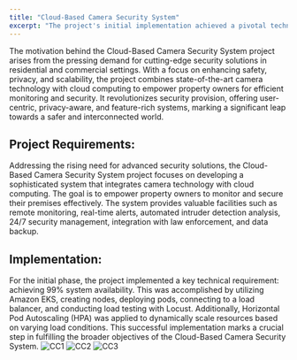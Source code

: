```yaml
---
title: "Cloud-Based Camera Security System"
excerpt: "The project's initial implementation achieved a pivotal technical requirement by ensuring 99% system availability. Leveraging Amazon EKS, the deployment involved creating nodes, deploying pods, load testing with Locust, and implementing Horizontal Pod Autoscaling (HPA) to dynamically adjust resources, setting the foundation for broader security system objectives.<br/>"
---
```


The motivation behind the Cloud-Based Camera Security System project arises from the pressing demand for cutting-edge security solutions in residential and commercial settings. With a focus on enhancing safety, privacy, and scalability, the project combines state-of-the-art camera technology with cloud computing to empower property owners for efficient monitoring and security. It revolutionizes security provision, offering user-centric, privacy-aware, and feature-rich systems, marking a significant leap towards a safer and interconnected world.

## Project Requirements:
Addressing the rising need for advanced security solutions, the Cloud-Based Camera Security System project focuses on developing a sophisticated system that integrates camera technology with cloud computing. The goal is to empower property owners to monitor and secure their premises effectively. The system provides valuable facilities such as remote monitoring, real-time alerts, automated intruder detection analysis, 24/7 security management, integration with law enforcement, and data backup.

## Implementation:
For the initial phase, the project implemented a key technical requirement: achieving 99% system availability. This was accomplished by utilizing Amazon EKS, creating nodes, deploying pods, connecting to a load balancer, and conducting load testing with Locust. Additionally, Horizontal Pod Autoscaling (HPA) was applied to dynamically scale resources based on varying load conditions. This successful implementation marks a crucial step in fulfilling the broader objectives of the Cloud-Based Camera Security System.
![CC1](https://github.com/devadharshini97/devadharshini.github.io/assets/41442650/0117299b-3034-4dff-ba83-3faab7517c2d)
![CC2](https://github.com/devadharshini97/devadharshini.github.io/assets/41442650/e64e948b-e499-4e9b-bbbf-48890b290d28)
![CC3](https://github.com/devadharshini97/devadharshini.github.io/assets/41442650/27e137b9-ed62-4d1b-a131-77443deb4696)


